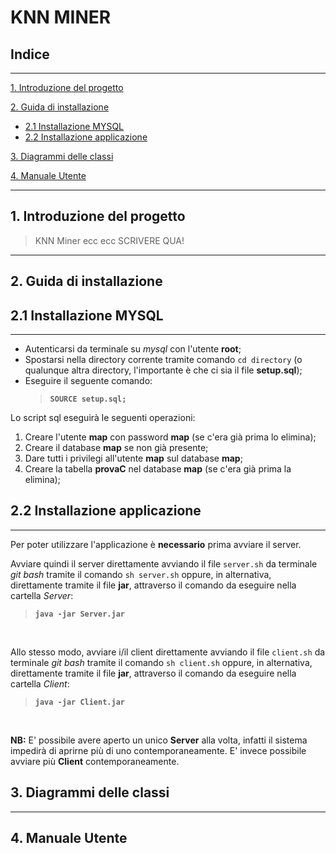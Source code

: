# **KNN MINER**

## Indice

---
[1. Introduzione del progetto](#1-introduzione-del-progetto)

[2. Guida di installazione](#2-guida-di-installazione)
- [2.1 Installazione MYSQL](#21-installazione-mysql)
- [2.2 Installazione applicazione](#22-installazione-applicazione)

[3. Diagrammi delle classi](#3-diagrammi-delle-classi)

[4. Manuale Utente](#4-manuale-utente)

---

## **1. Introduzione del progetto**
> KNN Miner ecc ecc SCRIVERE QUA!

---

## **2. Guida di installazione**
## 2.1 Installazione MYSQL
---
- Autenticarsi da terminale su *mysql* con l'utente __root__;
- Spostarsi nella directory corrente tramite comando `cd directory` (o qualunque altra directory, l'importante è che ci sia il file **setup.sql**);
- Eseguire il seguente comando: 
    > __`SOURCE setup.sql;`__

Lo script sql eseguirà le seguenti operazioni:
1. Creare l'utente **map** con password **map** (se c'era già prima lo elimina);
2. Creare il database **map** se non già presente;
3. Dare tutti i privilegi all'utente **map** sul database **map**;
4. Creare la tabella **provaC** nel database **map** (se c'era già prima la elimina);

## 2.2 Installazione applicazione
---

Per poter utilizzare l'applicazione è **necessario** prima avviare il server.

Avviare quindi il server direttamente avviando il file `server.sh` da terminale *git bash* tramite il comando `sh server.sh` oppure, in alternativa, direttamente tramite il file __jar__, attraverso il comando da eseguire nella cartella *Server*:
> __`java -jar Server.jar`__

<br />

Allo stesso modo, avviare i/il client direttamente avviando il file `client.sh` da terminale *git bash* tramite il comando `sh client.sh` oppure, in alternativa, direttamente tramite il file __jar__, attraverso il comando da eseguire nella cartella *Client*:
> __`java -jar Client.jar`__

<br />

**NB:** E' possibile avere aperto un unico **Server** alla volta, infatti il sistema impedirà di aprirne più di uno contemporaneamente. E' invece possibile avviare più **Client** contemporaneamente.

## **3. Diagrammi delle classi**

---

## **4. Manuale Utente**